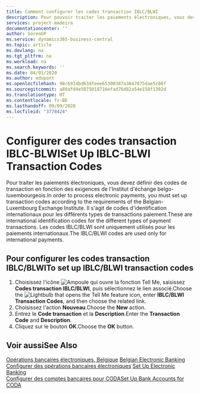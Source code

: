 ```yaml
---
title: Comment configurer les codes transaction IBLC/BLWI
description: Pour pouvoir traiter les paiements électroniques, vous devez configurer des codes transaction en fonction des exigences du Belgian-Luxembourg Exchange Institute.
services: project-madeira
documentationcenter: ''
author: SorenGP
ms.service: dynamics365-business-central
ms.topic: article
ms.devlang: na
ms.tgt_pltfrm: na
ms.workload: na
ms.search.keywords: ''
ms.date: 04/01/2020
ms.author: edupont
ms.openlocfilehash: 98c6914bd63dfeee65300387a3847075dae5c08f
ms.sourcegitcommit: a80afd4e5075018716efad76d82a54e158f1392d
ms.translationtype: HT
ms.contentlocale: fr-BE
ms.lasthandoff: 09/09/2020
ms.locfileid: "3778424"
---
```

# <a name="set-up-iblc-blwi-transaction-codes"></a><span data-ttu-id="6a9e6-103">Configurer des codes transaction IBLC-BLWI</span><span class="sxs-lookup"><span data-stu-id="6a9e6-103">Set Up IBLC-BLWI Transaction Codes</span></span>
<span data-ttu-id="6a9e6-104">Pour traiter les paiements électroniques, vous devez définir des codes de transaction en fonction des exigences de l'Institut d'échange belgo-luxembourgeois.</span><span class="sxs-lookup"><span data-stu-id="6a9e6-104">In order to process electronic payments, you must set up transaction codes according to the requirements of the Belgian-Luxembourg Exchange Institute.</span></span> <span data-ttu-id="6a9e6-105">Il s'agit de codes d'identification internationaux pour les différents types de transactions paiement.</span><span class="sxs-lookup"><span data-stu-id="6a9e6-105">These are international identification codes for the different types of payment transactions.</span></span> <span data-ttu-id="6a9e6-106">Les codes IBLC/BLWI sont uniquement utilisés pour les paiements internationaux.</span><span class="sxs-lookup"><span data-stu-id="6a9e6-106">The IBLC/BLWI codes are used only for international payments.</span></span>  

## <a name="to-set-up-iblcblwi-transaction-codes"></a><span data-ttu-id="6a9e6-107">Pour configurer les codes transaction IBLC/BLWI</span><span class="sxs-lookup"><span data-stu-id="6a9e6-107">To set up IBLC/BLWI transaction codes</span></span>  

1.  <span data-ttu-id="6a9e6-108">Choisissez l'icône ![Ampoule qui ouvre la fonction Tell Me](../../media/ui-search/search_small.png "Dites-moi ce que vous voulez faire"), saisissez **Codes transaction IBLC/BLWI**, puis sélectionnez le lien associé.</span><span class="sxs-lookup"><span data-stu-id="6a9e6-108">Choose the ![Lightbulb that opens the Tell Me feature](../../media/ui-search/search_small.png "Tell me what you want to do") icon, enter **IBLC/BLWI Transaction Codes**, and then choose the related link.</span></span>  
2.  <span data-ttu-id="6a9e6-109">Choisissez l'action **Nouveau**.</span><span class="sxs-lookup"><span data-stu-id="6a9e6-109">Choose the **New** action.</span></span>  
3.  <span data-ttu-id="6a9e6-110">Entrez le **Code transaction** et la **Description**.</span><span class="sxs-lookup"><span data-stu-id="6a9e6-110">Enter the **Transaction Code** and **Description**.</span></span>  
4.  <span data-ttu-id="6a9e6-111">Cliquez sur le bouton **OK**.</span><span class="sxs-lookup"><span data-stu-id="6a9e6-111">Choose the **OK** button.</span></span>  

## <a name="see-also"></a><span data-ttu-id="6a9e6-112">Voir aussi</span><span class="sxs-lookup"><span data-stu-id="6a9e6-112">See Also</span></span>  
 <span data-ttu-id="6a9e6-113">[Opérations bancaires électroniques, Belgique](belgian-electronic-banking.md) </span><span class="sxs-lookup"><span data-stu-id="6a9e6-113">[Belgian Electronic Banking](belgian-electronic-banking.md) </span></span>  
 <span data-ttu-id="6a9e6-114">[Configurer des opérations bancaires électroniques](how-to-set-up-electronic-banking.md) </span><span class="sxs-lookup"><span data-stu-id="6a9e6-114">[Set Up Electronic Banking](how-to-set-up-electronic-banking.md) </span></span>  
 [<span data-ttu-id="6a9e6-115">Configurer des comptes bancaires pour CODA</span><span class="sxs-lookup"><span data-stu-id="6a9e6-115">Set Up Bank Accounts for CODA</span></span>](how-to-set-up-bank-accounts-for-coda.md)
